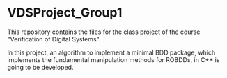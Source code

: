 # VDSProject_Group1
This repository contains the files for the class project of the course "Verification of Digital Systems".

In this project, an algorithm to implement a minimal BDD package, which implements the fundamental manipulation methods for ROBDDs, in C++ is going to be developed.
